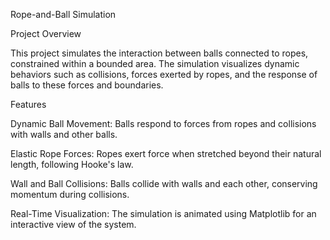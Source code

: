 Rope-and-Ball Simulation

Project Overview

This project simulates the interaction between balls connected to ropes, constrained within a bounded area. The simulation visualizes dynamic behaviors such as collisions, forces exerted by ropes, and the response of balls to these forces and boundaries.

Features

Dynamic Ball Movement: Balls respond to forces from ropes and collisions with walls and other balls.

Elastic Rope Forces: Ropes exert force when stretched beyond their natural length, following Hooke's law.

Wall and Ball Collisions: Balls collide with walls and each other, conserving momentum during collisions.

Real-Time Visualization: The simulation is animated using Matplotlib for an interactive view of the system.
